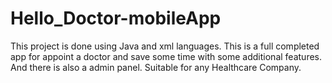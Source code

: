 # Hello_Doctor-mobileApp
This project is done using Java and xml languages. This is a full completed app for appoint a doctor and save some time with some additional features. And there is also a admin panel. Suitable for any Healthcare Company.
